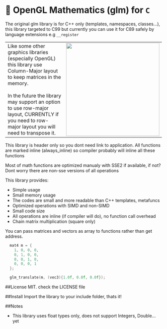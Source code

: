 # 🎥 OpenGL Mathematics (glm) for `C`

The original glm library is for C++ only (templates, namespaces, classes...), this library targeted to C99 but currently you can use it for C89 safely by language extensions e.g `__register`


<table>
  <tbody>
    <tr>
      <td>
        <div>Like some other graphics libraries (especially OpenGL) this library use Column-Major layout to keep matrices in the memory. </div>
        <div>&nbsp;</div>
        <div>In the future the library may support an option to use row-major layout, CURRENTLY if you need to row-major layout you will need to transpose it. </div>
      </td>
      <td>
        <img src="https://upload.wikimedia.org/wikipedia/commons/3/3f/Matrix_Columns.svg" width="300px" />
      </td>
    </tr>
  </tbody>
</table>

This library is header only so you dont need link to application. All functions are marked inline (always_inline) so compiler probably will inline all these functions

Most of math functions are optimized manualy with SSE2 if available, if not? Dont worry there are non-sse versions of all operations

This library provides:

- Simple usage
- Small memory usage
- The codes are small and more readable than C++ templates, metafuncs
- Optimized operations with SIMD and non-SIMD
- Small code size
- All operations are inline (if compiler will do), no function call overhead
- Chain matrix multiplication (square only)

You can pass matrices and vectors as array to functions rather than get address. 

```C
  mat4 m = {
    1, 0, 0, 0,
    0, 1, 0, 0,
    0, 0, 1, 0,
    0, 0, 0, 1
  };

  glm_translate(m, (vec3){1.0f, 0.0f, 0.0f});
```

##License
MIT. check the LICENSE file

##Install
Import the library to your include folder, thats it!

##Notes

- This library uses float types only, does not support Integers, Double... yet
